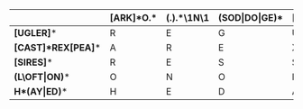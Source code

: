 | |  [ARK]\*O.\* | (.).*\1N\1 | (SOD\|DO\|GE)* | [FAXUS]* | [LOPITY]* |
| ------------- | ------------- | ------------- | ------------- | ------------- | ------------- |
| **[UGLER]*** | R | E | G | U | L |
| **[CAST]\*REX[PEA]*** | A | R | E | X | P |
| **[SIRES]*** | R | E | S | S | I |
| **(L\OFT\|ON)*** | O | N | O | F | T |
| **H\*(AY\|ED)*** | H | E | D | A | Y |